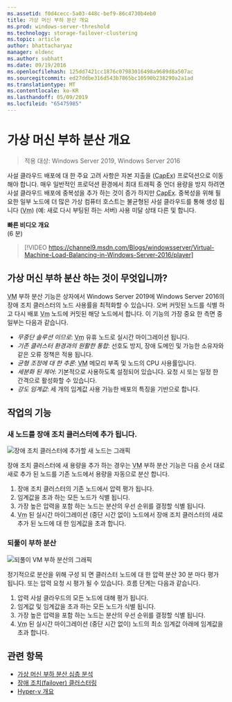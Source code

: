 ```yaml
---
ms.assetid: f0d4cecc-5a03-448c-bef9-86c4730b4eb0
title: 가상 머신 부하 분산 개요
ms.prod: windows-server-threshold
ms.technology: storage-failover-clustering
ms.topic: article
author: bhattacharyaz
manager: eldenc
ms.author: subhatt
ms.date: 09/19/2016
ms.openlocfilehash: 125dd7421cc1876c07983016498a9689d8a507ac
ms.sourcegitcommit: ed27ddbe316d543b7865bc10590b238290a2a1ad
ms.translationtype: MT
ms.contentlocale: ko-KR
ms.lasthandoff: 05/09/2019
ms.locfileid: "65475985"
---
```

# <a name="virtual-machine-load-balancing-overview"></a>가상 머신 부하 분산 개요

> 적용 대상: Windows Server 2019, Windows Server 2016

사설 클라우드 배포에 대 한 주요 고려 사항은 자본 지출을 (<abbr title="자본 지출을">CapEx</abbr>) 프로덕션으로 이동 해야 합니다. 매우 일반적인 프로덕션 환경에서 최대 트래픽 중 언더 용량을 방지 하려면 사설 클라우드 배포에 중복성을 추가 하는 것이 증가 하지만 <abbr title="자본 지출을">CapEx</abbr>. 중복성을 위해 필요한 일부 노드에 더 많은 가상 컴퓨터 호스트는 불균형된 사설 클라우드를 통해 생성 됩니다 (<abbr title="가상 컴퓨터">Vm</abbr>) (예: 새로 다시 부팅된 하는 서버) 사용 미달 상태 다른 및 합니다.

<strong>빠른 비디오 개요</strong><br>(6 분)<br>
> [!VIDEO https://channel9.msdn.com/Blogs/windowsserver/Virtual-Machine-Load-Balancing-in-Windows-Server-2016/player]

## <a id="what-is-vm-load-balancing"></a>가상 머신 부하 분산 하는 것이 무엇입니까?
<abbr title="가상 컴퓨터">VM</abbr> 부하 분산 기능은 상자에서 Windows Server 2019에 Windows Server 2016의 장애 조치 클러스터의 노드 사용률을 최적화할 수 있습니다. 오버 커밋된 노드를 식별 하 고 다시 배포 <abbr title="가상 컴퓨터">Vm</abbr> 노드에 커밋된 해당 노드에서 합니다. 이 기능의 가장 중요 한 측면 중 일부는 다음과 같습니다.

* *무중단 솔루션 이므로*: <abbr title="가상 컴퓨터">Vm</abbr> 유휴 노드로 실시간 마이그레이션 됩니다.
* *기존 클러스터 환경과의 원활한 통합*: 선호도 방지, 장애 도메인 및 가능한 소유자와 같은 오류 정책은 적용 됩니다.
* *균형 조정에 대 한 추론*: <abbr title="가상 컴퓨터">VM</abbr> 메모리 부족 및 노드의 CPU 사용률입니다.
* *세분화 된 제어*: 기본적으로 사용하도록 설정되어 있습니다. 요청 시 또는 일정 한 간격으로 활성화할 수 있습니다.
* *강도 임계값*: 세 개의 임계값 사용 가능한 배포의 특징을 기반으로 합니다.

## <a id="feature-in-action"></a>작업의 기능
### <a id="new-node-added"></a>새 노드를 장애 조치 클러스터에 추가 됩니다.
![장애 조치 클러스터에 추가할 새 노드는 그래픽](media/vm-load-balancing/overview-VM-load-balancing-1.png)

장애 조치 클러스터에 새 용량을 추가 하는 경우는 <abbr title="가상 머신">VM</abbr> 부하 분산 기능은 다음 순서 대로 새로 추가 된 노드를 기존 노드에서 용량을 자동으로 분산 합니다.

1. 장애 조치 클러스터의 기존 노드에서 압력 평가 됩니다.
2. 임계값을 초과 하는 모든 노드가 식별 됩니다.
3. 가장 높은 압력을 포함 하는 노드는 분산의 우선 순위를 결정할 식별 됩니다.
4. <abbr title="가상 컴퓨터">Vm</abbr> 된 실시간 마이그레이션 (중단 시간 없이) 노드에서 장애 조치 클러스터의 새로 추가 된 노드에 대 한 임계값을 초과 합니다.

### <a id="recurring-load-balancing"></a>되풀이 부하 분산
![되풀이 VM 부하 분산의 그래픽](media/vm-load-balancing/overview-VM-load-balancing-2.png)

정기적으로 분산을 위해 구성 되 면 클러스터 노드에 대 한 압력 분산 30 분 마다 평가 됩니다. 또는 압력 요청 시 평가 될 수 있습니다. 흐름 단계는 다음과 같습니다.

1. 압력 사설 클라우드의 모든 노드에 대해 평가 됩니다.
2. 임계값 및 임계값을 초과 하는 모든 노드가 식별 됩니다.
3. 가장 높은 압력을 포함 하는 노드는 분산의 우선 순위를 결정할 식별 됩니다.
4. <abbr title="가상 컴퓨터">Vm</abbr> 된 실시간 마이그레이션 (중단 시간 없이) 노드의 최소 임계값 아래에 임계값을 초과 합니다.

## <a name="see-also"></a>관련 항목
* [가상 머신 부하 분산 심층 분석](vm-load-balancing-deep-dive.md)
* [장애 조치(failover) 클러스터링](failover-clustering-overview.md)
* [Hyper-v 개요](../virtualization/hyper-v/Hyper-V-on-Windows-Server.md)
